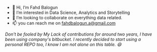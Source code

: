 - 👋 Hi, I’m Fahd Balogun
- 👀 I’m interested in Data Science, Analytics and Storytelling
- 💞️ I’m looking to collaborate on everything data related.
- 📫 you can reach me on fahdbalogun.a@gmail.com


<i>Don't be fooled by My Lack of contributions for around two years, I have been using company's bitbucket. I recently decided to start using a personal REPO too, I know I am not alone on this table. 😄 </i>
<!---
fahdfortitude/fahdfortitude is a ✨ special ✨ repository because its `README.md` (this file) appears on your GitHub profile.
You can click the Preview link to take a look at your changes.
--->
